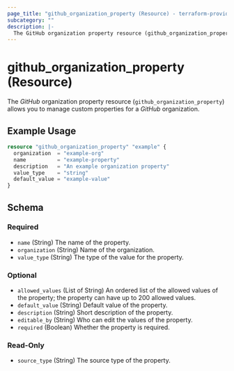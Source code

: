 ```yaml
---
page_title: "github_organization_property (Resource) - terraform-provider-github"
subcategory: ""
description: |-
  The GitHub organization property resource (github_organization_property) allows you to manage custom properties for a GitHub organization.
---
```


# github_organization_property (Resource)

The _GitHub_ organization property resource (`github_organization_property`) allows you to manage custom properties for a _GitHub_ organization.

## Example Usage

```terraform
resource "github_organization_property" "example" {
  organization  = "example-org"
  name          = "example-property"
  description   = "An example organization property"
  value_type    = "string"
  default_value = "example-value"
}
```

<!-- schema generated by tfplugindocs -->
## Schema

### Required

- `name` (String) The name of the property.
- `organization` (String) Name of the organization.
- `value_type` (String) The type of the value for the property.

### Optional

- `allowed_values` (List of String) An ordered list of the allowed values of the property; the property can have up to 200 allowed values.
- `default_value` (String) Default value of the property.
- `description` (String) Short description of the property.
- `editable_by` (String) Who can edit the values of the property.
- `required` (Boolean) Whether the property is required.

### Read-Only

- `source_type` (String) The source type of the property.

